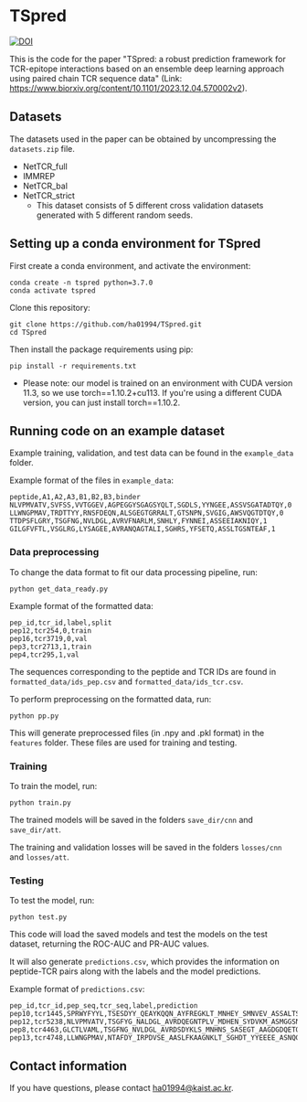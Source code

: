 # TSpred
[![DOI](https://zenodo.org/badge/DOI/10.5281/zenodo.10347986.svg)](https://doi.org/10.5281/zenodo.10347986)

This is the code for the paper "TSpred: a robust prediction framework for TCR-epitope interactions based on an ensemble deep learning approach using paired chain TCR sequence data" (Link: https://www.biorxiv.org/content/10.1101/2023.12.04.570002v2). 



## Datasets
The datasets used in the paper can be obtained by uncompressing the `datasets.zip` file. 
- NetTCR_full
- IMMREP
- NetTCR_bal
- NetTCR_strict
    - This dataset consists of 5 different cross validation datasets generated with 5 different random seeds.



## Setting up a conda environment for TSpred
First create a conda environment, and activate the environment:
```
conda create -n tspred python=3.7.0
conda activate tspred
```
Clone this repository:
```
git clone https://github.com/ha01994/TSpred.git
cd TSpred
```
Then install the package requirements using pip:
```
pip install -r requirements.txt
```
* Please note: our model is trained on an environment with CUDA version 11.3, so we use torch==1.10.2+cu113. If you're using a different CUDA version, you can just install torch==1.10.2.



## Running code on an example dataset
Example training, validation, and test data can be found in the `example_data` folder. 

Example format of the files in `example_data`:

    peptide,A1,A2,A3,B1,B2,B3,binder
    NLVPMVATV,SVFSS,VVTGGEV,AGPEGGYSGAGSYQLT,SGDLS,YYNGEE,ASSVSGATADTQY,0
    LLWNGPMAV,TRDTTYY,RNSFDEQN,ALSGEGTGRRALT,GTSNPN,SVGIG,AWSVQGTDTQY,0
    TTDPSFLGRY,TSGFNG,NVLDGL,AVRVFNARLM,SNHLY,FYNNEI,ASSEEIAKNIQY,1
    GILGFVFTL,VSGLRG,LYSAGEE,AVRANQAGTALI,SGHRS,YFSETQ,ASSLTGSNTEAF,1

### Data preprocessing
To change the data format to fit our data processing pipeline, run:
```
python get_data_ready.py
```
Example format of the formatted data:

    pep_id,tcr_id,label,split
    pep12,tcr254,0,train    
    pep16,tcr3719,0,val
    pep3,tcr2713,1,train
    pep4,tcr295,1,val
    
The sequences corresponding to the peptide and TCR IDs are found in `formatted_data/ids_pep.csv` and `formatted_data/ids_tcr.csv`.

To perform preprocessing on the formatted data, run:
```
python pp.py
```
This will generate preprocessed files (in .npy and .pkl format) in the `features` folder. These files are used for training and testing.

### Training
To train the model, run:
```
python train.py
```
The trained models will be saved in the folders `save_dir/cnn` and `save_dir/att`.

The training and validation losses will be saved in the folders `losses/cnn` and `losses/att`.

### Testing
To test the model, run:
```
python test.py
```
This code will load the saved models and test the models on the test dataset, returning the ROC-AUC and PR-AUC values. 

It will also generate `predictions.csv`, which provides the information on peptide-TCR pairs along with the labels and the model predictions.

Example format of `predictions.csv`:

    pep_id,tcr_id,pep_seq,tcr_seq,label,prediction
    pep10,tcr1445,SPRWYFYYL,TSESDYY_QEAYKQQN_AYFREGKLT_MNHEY_SMNVEV_ASSALTSAKRYEQF,1,0.5357
    pep12,tcr5238,NLVPMVATV,TSGFYG_NALDGL_AVRDQEGNTPLV_MDHEN_SYDVKM_ASMGGSNEQF,1,0.5253
    pep8,tcr4463,GLCTLVAML,TSGFNG_NVLDGL_AVRDSDYKLS_MNHNS_SASEGT_AAGDGDQETQY,0,0.0001
    pep13,tcr4748,LLWNGPMAV,NTAFDY_IRPDVSE_AASLFKAAGNKLT_SGHDT_YYEEEE_ASNQGRTEQY,0,0.2941


## Contact information
If you have questions, please contact ha01994@kaist.ac.kr.


